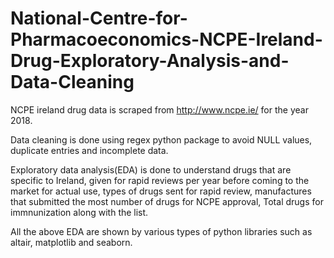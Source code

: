 # National-Centre-for-Pharmacoeconomics-NCPE-Ireland-Drug-Exploratory-Analysis-and-Data-Cleaning
NCPE ireland drug data is scraped from http://www.ncpe.ie/ for the year 2018. 

Data cleaning is done using regex python package to avoid NULL values, duplicate entries and incomplete data. 

Exploratory data analysis(EDA) is done to understand drugs that are specific to Ireland, given for rapid reviews per year before coming to the market for actual use, types of drugs sent for rapid review, manufactures that submitted the most number of drugs for NCPE approval, Total drugs for immnunization along with the list.

All the above EDA are shown by various types of python libraries such as altair, matplotlib and seaborn.
